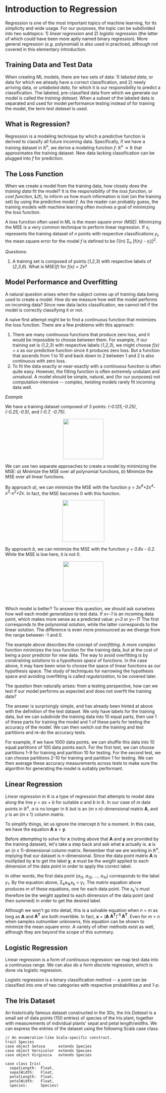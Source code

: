 Introduction to Regression
==========================

Regression is one of the most important topics of machine learning, for its simplicity and wide usage. For our purposes, the topic can be subdivided into two subtopics: 1) *linear regression* and 2) *logistic regression* (the latter of which could have been more aptly named binary regression). More general regression (*e.g.* polynomial) is also used in practiced, although not covered in this elementary introduction.

Training Data and Test Data
---------------------------
When creating ML models, there are two sets of data: 1) *labeled data*, or data for which we already have a correct classification, and 2) newly arriving data, or *unlabeled data*, for which it is our responsibility to predict a classification. The labeled, pre-classified data from which we generate our model is called the *training dataset*. When a subset of the labeled data is separated and used for model performance testing instead of for training the model, the term *test dataset* is used.

What is Regression?
-------------------
Regression is a modeling technique by which a predictive function is derived to classify all future incoming data. Specifically, if we have a training dataset in ℝ<sup>n</sup>, we derive a modeling function *f*: ℝ<sup>n</sup> → ℝ that approximates the training dataset. New data lacking classification can be plugged into *f* for prediction.

The Loss Function
------------------
When we create a model from the training data, how closely does the *training data* fit the model? It is the responsibility of the *loss function*, or *cost function*, **L**(f), to inform us how much information is lost (on the training set) by using the predictive model *f*. As the reader can probably guess, the training models with machine learning often involves a goal of minimizing the loss function.

A loss function often used in ML is the *mean square error (MSE)*. Minimizing the MSE is a very common technique to perform linear regression. If *x<sub>i</sub>* represents the training dataset of *n* points with respective classifications *y<sub>i</sub>*, the mean square error for the model *f* is defined to be (1/*n*) Σ<sub>*n*</sub> [f(*x<sub>i</sub>*) - *y<sub>i</sub>*)]<sup>2</sup>.

*Questions:*
1. A training set is composed of points (*1*,*2*,*3*) with respective labels of (*2*,*3*,*6*). What is MSE(*f*) for *f(x) = 2x*?

Model Performance and Overfitting
---------------------------------
A natural question arises when the subject comes up of training data being used to create a model. How do we measure how well the model performs on incoming data? Since new data lacks classification, we cannot tell if the model is correctly classifying it or not.

A naive first attempt might be to find a continuous function that minimizes the loss function. There are a few problems with this approach:
1. There are many continuous functions that produce zero loss, and it would be impossible to choose between them. For example, if our training set is (*1*,*2*,*3*) with respective labels (*1*,*2*,*3*), we might choose *f(x) = x* as our predictive function since it produces zero loss. But a function that ascends from 1 to 10 and back down to 2 between 1 and 2 is also continuous with zero loss.
2. To fit the data exactly or near-exactly with a continuous function is often quite easy. However, the fitting function is often extremely undulant and unnatural. A model should be simple, natural, and (for our purposes) not computation-intensive -- complex, twisting models rarely fit incoming data well.

*Example*

We have a training dataset composed of 3 points: *(-0.125,-0.25)*, *(-0.25,-0.5)*, and *(-0.7, -0.75)*.<p align="center">
  <img src="https://imgur.com/hrGriGK.png" height="130">
</p>

We can use two separate approaches to create a model by minimizing the MSE: *a*) Minimize the MSE over all polynomial functions, *b*) Minimize the MSE over all linear functions.

By approach *a*), we can minimize the MSE with the function *y = 3x<sup>6</sup>+2x<sup>4</sup>-x<sup>3</sup>-x<sup>2</sup>+2x*. In fact, the MSE becomes 0 with this function.<p align="center">
  <img src="https://imgur.com/uZ7BB6b.png" height="135">
</p>

By approach *b*, we can minimize the MSE with the function *y = 0.8x - 0.2*. While the MSE is low here, it is not 0.<p align="center">
  <img src="https://imgur.com/9CWYGXV.png" height="130">
</p>

Which model is better? To answer this question, we should ask ourselves how well each model *generalizes* to test data. If *x=-1* is an incoming data point, which makes more sense as a predicted value: *y=3* or *y=-1*? The first corresponds to the polynomial solution, while the latter corresponds to the linear solution. The difference is even more pronounced as we diverge from the range between -1 and 0.

The example above describes the concept of *overfitting*. A more complex function minimizes the loss function for the training data, but at the cost of being a poor predictor for new data. The way to avoid overfitting is by constraining solutions to a *hypothesis space* of functions. In the case above, it may have been wise to choose the space of linear functions as our hypothesis space. The study of techniques for narrowing the hypothesis space and avoiding overfitting is called *regularization*, to be covered later.

The question then naturally arises: from a testing perspective, how can we test if our model performs as expected and does not overfit the training data?

The answer is surprisingly simple, and has already been hinted at above with the definition of the test dataset. We only have labels for the training data, but we can subdivide the training data into 10 equal parts, then use 1 of these parts for training the model and 1 of these parts for testing the accuracy of the model. We can then switch out the training and test partitions and re-do the accuracy tests.

For example, if we have 1000 data points, we can shuffle this data into 10 equal partitions of 100 data points each. For the first test, we can choose partitions 1-9 for training and partition 10 for testing. For the second test, we can choose partitions 2-10 for training and partition 1 for testing. We can then average these accuracy measurements across tests to make sure the algorithm for generating the model is suitably performant.

Linear Regression
-----------------
*Linear regression* in ℝ is a type of regression that attempts to model data along the line *y = ax + b* for suitable *a* and *b* in ℝ. In our case of *m* data points in ℝ<sup>n</sup>, *a* is no longer in ℝ but is an (*m* x *n*)-dimensional matrix **A**, and *y* is an (*m* x 1) column matrix.

To simplify things, let us ignore the intercept *b* for a moment. In this case, we have the equation **A** **x** = **y**.

Before attempting to solve for **x** (noting above that **A** and **y** are provided by the training dataset), let's take a step back and ask what **x** actually is. **x** is an (*n* x 1)-dimensional column matrix. Remember that we are working in ℝ<sup>n</sup>, implying that our dataset is *n*-dimensional. Since the data point matrix **A** is multiplied by **x** to get the label **y**, **x** must be the *weight* applied to each dimension of the data point in order to apply the correct label.

In other words, the first data point (*a<sub>11</sub>, a<sub>12</sub>, ..., a<sub>1n</sub>*) corresponds to the label *y<sub>1</sub>*. By the equation above, Σ<sub>k</sub>a<sub>1k</sub>x<sub>k</sub> = y<sub>1</sub>. The matrix equation above produces *m* of these equations, one for each data point. The *x<sub>k</sub>*'s must therefore be the weight applied to each dimension of the data point (and then summed) in order to get the desired label.

Although we won't go into detail, this is a solvable equation when *n* = *m* as long as **A** and **A<sup>T</sup>** are both invertible. In fact, **x** = (**A** **A<sup>T</sup>**)<sup>**-1**</sup> **A<sup>T</sup>**. Even for *m* > *n* when samples outnumber unknowns, this equation can be shown to minimize the mean square error. A variety of other methods exist as well, although they are beyond the scope of this summary.

Logistic Regression
-------------------
Linear regression is a form of *continuous* regression: we map test data into a continuous range. We can also do a form *discrete* regression, which is done via logistic regression.

Logistic regression is a binary classification method -- a point can be classified into one of two categories with respective probabilities *p* and *1-p*.


The Iris Dataset
----------------

An historically famous dataset constructed in the 30s, the *Iris Dataset* is a small set of data points (150 entries) of species of the Iris plant, together with measurements of individual plants' sepal and petal length/widths. We can express the entries of the dataset using the following Scala case class:

```
// An enumeration-like Scala-specific construct.
trait Species
case object Setosa      extends Species
case object Versicolor  extends Species
case object Virginica   extends Species

case class Iris(
  sepalLength:  Float,
  sepalWidth:   Float,
  petalLength:  Float,
  petalWidth:   Float,
  species:      Species)
  ```
